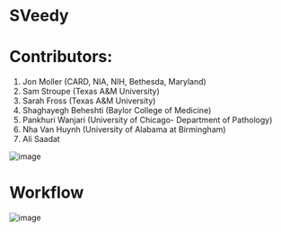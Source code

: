 # SVeedy
# Contributors: 
1. Jon Moller (CARD, NIA, NIH, Bethesda, Maryland)
2. Sam Stroupe (Texas A&M University)
3. Sarah Fross (Texas A&M University)
4. Shaghayegh Beheshti (Baylor College of Medicine)
5. Pankhuri Wanjari (University of Chicago- Department of Pathology)
6. Nha Van Huynh (University of Alabama at Birmingham)
7. Ali Saadat

![image](https://github.com/user-attachments/assets/5bf7b126-30c8-48cd-8d2f-f0049b398b5e)
# Workflow
![image](https://github.com/user-attachments/assets/ea484571-3640-42b6-acdc-3926434a07ae)
